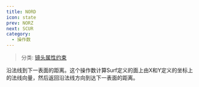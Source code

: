 ```yaml
---
title: NORD
icon: state
prev: NORZ
next: SCUR
category:
  - 操作数
---
```


> 分类: [镜头属性约束](/hb/operands/131/880/  "Zemax 操作数 镜头属性约束")

沿法线到下一表面的距离。这个操作数计算Surf定义的面上由X和Y定义的坐标上的法线向量，然后返回沿法线方向到达下一表面的距离。